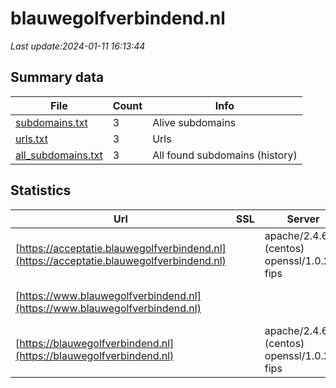 # blauwegolfverbindend.nl
*Last update:2024-01-11 16:13:44*
## Summary data
| File       | Count | Info |
|------------|-------|------|
|[subdomains.txt](/data/blauwegolfverbindend/subdomains.txt)|3|Alive subdomains|
|[urls.txt](/data/blauwegolfverbindend/urls.txt)|3|Urls|
|[all_subdomains.txt](/data/blauwegolfverbindend/all_subdomains.txt)|3|All found subdomains (history)|
## Statistics
| Url | SSL | Server | Cookie | HSTS | CSP | XFO | XXP | RP | Tech |
|------------|-------|------|------|------|------|------|------|------|------|
|[https://acceptatie.blauwegolfverbindend.nl](https://acceptatie.blauwegolfverbindend.nl)| |apache/2.4.6 (centos) openssl/1.0.2k-fips|:warning: |:white_check_mark: | | |:white_check_mark: | |:white_check_mark: |Apache HTTP Server:2...|
|[https://www.blauwegolfverbindend.nl](https://www.blauwegolfverbindend.nl)| | | | | | | |:white_check_mark: |Apache HTTP Server:2...|
|[https://blauwegolfverbindend.nl](https://blauwegolfverbindend.nl)| |apache/2.4.6 (centos) openssl/1.0.2k-fips|:warning: |:white_check_mark: | | |:white_check_mark: | |:white_check_mark: |Apache HTTP Server:2...|
